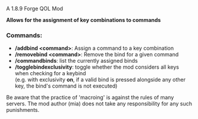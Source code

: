 A 1.8.9 Forge QOL Mod

**Allows for the assignment of key combinations to commands**

### Commands:  
- **/addbind \<command\>**: Assign a command to a key combination  
- **/removebind \<command\>**: Remove the bind for a given command  
- **/commandbinds**: list the currently assigned binds
- **/togglebindexclusivity**: toggle whether the mod considers all keys when checking for a keybind
  <br>(e.g. with exclusivity **on**, if a valid bind is pressed alongside any other key, the bind's command is not executed)

Be aware that the practice of 'macroing' is against the rules of many servers. The mod author (mia) does not take any responsibility for any such punishments.
